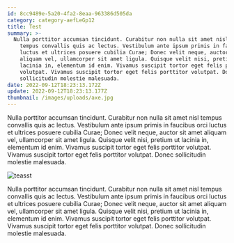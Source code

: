 ```yaml
---
id: 8cc9489e-5a20-4fa2-8eaa-963386d505da
category: category-aefLeGp12
title: Test
summary: >-
  Nulla porttitor accumsan tincidunt. Curabitur non nulla sit amet nisl
    tempus convallis quis ac lectus. Vestibulum ante ipsum primis in faucibus orci
    luctus et ultrices posuere cubilia Curae; Donec velit neque, auctor sit amet
    aliquam vel, ullamcorper sit amet ligula. Quisque velit nisi, pretium ut
    lacinia in, elementum id enim. Vivamus suscipit tortor eget felis porttitor
    volutpat. Vivamus suscipit tortor eget felis porttitor volutpat. Donec
    sollicitudin molestie malesuada.
date: 2022-09-12T18:23:13.172Z
update: 2022-09-12T18:23:13.177Z
thumbnail: /images/uploads/axe.jpg
---
```

Nulla porttitor accumsan tincidunt. Curabitur non nulla sit amet nisl tempus convallis quis ac lectus. Vestibulum ante ipsum primis in faucibus orci luctus et ultrices posuere cubilia Curae; Donec velit neque, auctor sit amet aliquam vel, ullamcorper sit amet ligula. Quisque velit nisi, pretium ut lacinia in, elementum id enim. Vivamus suscipit tortor eget felis porttitor volutpat. Vivamus suscipit tortor eget felis porttitor volutpat. Donec sollicitudin molestie malesuada.

![teasst](blob:https://localhost:9000/a77c4eaa-547b-412b-8d97-ea9ff7f862cf "test")

Nulla porttitor accumsan tincidunt. Curabitur non nulla sit amet nisl tempus convallis quis ac lectus. Vestibulum ante ipsum primis in faucibus orci luctus et ultrices posuere cubilia Curae; Donec velit neque, auctor sit amet aliquam vel, ullamcorper sit amet ligula. Quisque velit nisi, pretium ut lacinia in, elementum id enim. Vivamus suscipit tortor eget felis porttitor volutpat. Vivamus suscipit tortor eget felis porttitor volutpat. Donec sollicitudin molestie malesuada.